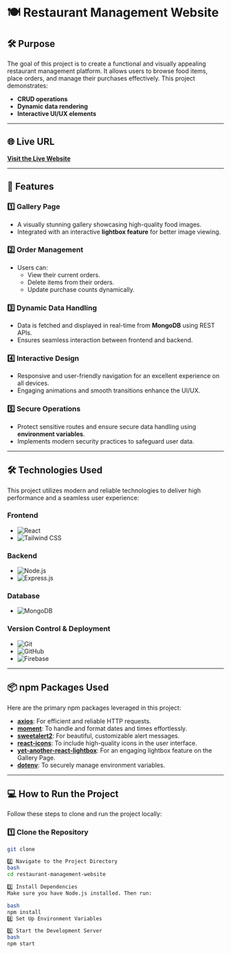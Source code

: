 # 🍽️ Restaurant Management Website  

## 🛠️ Purpose  

The goal of this project is to create a functional and visually appealing restaurant management platform. It allows users to browse food items, place orders, and manage their purchases effectively. This project demonstrates:  
- **CRUD operations**  
- **Dynamic data rendering**  
- **Interactive UI/UX elements**  

---

## 🌐 Live URL  

[**Visit the Live Website**](https://assignment-11-f04f9.web.app)  

---

## 🚀 Features  

### 1️⃣ **Gallery Page**  
- A visually stunning gallery showcasing high-quality food images.  
- Integrated with an interactive **lightbox feature** for better image viewing.  

### 2️⃣ **Order Management**  
- Users can:  
  - View their current orders.  
  - Delete items from their orders.  
  - Update purchase counts dynamically.  

### 3️⃣ **Dynamic Data Handling**  
- Data is fetched and displayed in real-time from **MongoDB** using REST APIs.  
- Ensures seamless interaction between frontend and backend.  

### 4️⃣ **Interactive Design**  
- Responsive and user-friendly navigation for an excellent experience on all devices.  
- Engaging animations and smooth transitions enhance the UI/UX.  

### 5️⃣ **Secure Operations**  
- Protect sensitive routes and ensure secure data handling using **environment variables**.  
- Implements modern security practices to safeguard user data.  

---

## 🛠️ Technologies Used  

This project utilizes modern and reliable technologies to deliver high performance and a seamless user experience:  

### **Frontend**  
- ![React](https://img.shields.io/badge/React-61DAFB?style=flat-square&logo=react&logoColor=black)  
- ![Tailwind CSS](https://img.shields.io/badge/Tailwind_CSS-06B6D4?style=flat-square&logo=tailwind-css&logoColor=white)  

### **Backend**  
- ![Node.js](https://img.shields.io/badge/Node.js-339933?style=flat-square&logo=node.js&logoColor=white)  
- ![Express.js](https://img.shields.io/badge/Express.js-000000?style=flat-square&logo=express&logoColor=white)  

### **Database**  
- ![MongoDB](https://img.shields.io/badge/MongoDB-47A248?style=flat-square&logo=mongodb&logoColor=white)  

### **Version Control & Deployment**  
- ![Git](https://img.shields.io/badge/Git-F05032?style=flat-square&logo=git&logoColor=white)  
- ![GitHub](https://img.shields.io/badge/GitHub-181717?style=flat-square&logo=github&logoColor=white)  
- ![Firebase](https://img.shields.io/badge/Firebase-FFCA28?style=flat-square&logo=firebase&logoColor=black)  

---

## 📦 npm Packages Used  

Here are the primary npm packages leveraged in this project:  

- **[axios](https://www.npmjs.com/package/axios)**: For efficient and reliable HTTP requests.  
- **[moment](https://www.npmjs.com/package/moment)**: To handle and format dates and times effortlessly.  
- **[sweetalert2](https://www.npmjs.com/package/sweetalert2)**: For beautiful, customizable alert messages.  
- **[react-icons](https://www.npmjs.com/package/react-icons)**: To include high-quality icons in the user interface.  
- **[yet-another-react-lightbox](https://www.npmjs.com/package/yet-another-react-lightbox)**: For an engaging lightbox feature on the Gallery Page.  
- **[dotenv](https://www.npmjs.com/package/dotenv)**: To securely manage environment variables.  

---

## 💻 How to Run the Project  

Follow these steps to clone and run the project locally:  

### 1️⃣ Clone the Repository  
```bash
git clone

2️⃣ Navigate to the Project Directory
bash
cd restaurant-management-website

3️⃣ Install Dependencies
Make sure you have Node.js installed. Then run:

bash
npm install
4️⃣ Set Up Environment Variables

5️⃣ Start the Development Server
bash
npm start
